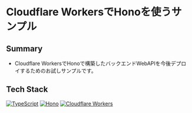 # Cloudflare WorkersでHonoを使うサンプル

## Summary

- Cloudflare WorkersでHonoで構築したバックエンドWebAPIを今後デプロイするためのお試しサンプルです。

## Tech Stack

[![TypeScript](https://img.shields.io/badge/-TypeScript-3178C6?style=flat-square&logo=typescript&logoColor=white)](https://www.typescriptlang.org/)
[![Hono](https://img.shields.io/badge/-Hono-000000?style=flat-square&logo=hono)](https://hono.dev/)
[![Cloudflare Workers](https://img.shields.io/badge/-Cloudflare%20Workers-000000?style=flat-square&logo=cloudflare&logoColor=white)](https://workers.cloudflare.com/)
